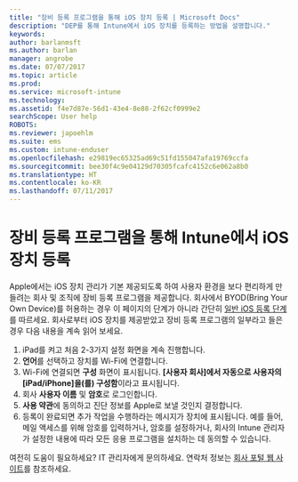 ```yaml
---
title: "장비 등록 프로그램을 통해 iOS 장치 등록 | Microsoft Docs"
description: "DEP를 통해 Intune에서 iOS 장치를 등록하는 방법을 설명합니다."
keywords: 
author: barlanmsft
ms.author: barlan
manager: angrobe
ms.date: 07/07/2017
ms.topic: article
ms.prod: 
ms.service: microsoft-intune
ms.technology: 
ms.assetid: f4e7d87e-56d1-43e4-8e88-2f62cf0999e2
searchScope: User help
ROBOTS: 
ms.reviewer: japoehlm
ms.suite: ems
ms.custom: intune-enduser
ms.openlocfilehash: e29819ec65325ad69c51fd155047afa19769ccfa
ms.sourcegitcommit: bee30f4c9e04129d70305fcafc4152c6e062a8b0
ms.translationtype: HT
ms.contentlocale: ko-KR
ms.lasthandoff: 07/11/2017
---
```

# <a name="enroll-your-ios-device-in-intune-with-the-device-enrollment-program"></a>장비 등록 프로그램을 통해 Intune에서 iOS 장치 등록

Apple에서는 iOS 장치 관리가 기본 제공되도록 하여 사용자 환경을 보다 편리하게 만들려는 회사 및 조직에 장비 등록 프로그램을 제공합니다. 회사에서 BYOD(Bring Your Own Device)를 허용하는 경우 이 페이지의 단계가 아니라 간단히 [일반 iOS 등록 단계](enroll-your-device-in-intune-ios.md)를 따르세요. 회사로부터 iOS 장치를 제공받았고 장비 등록 프로그램의 일부라고 들은 경우 다음 내용을 계속 읽어 보세요.

1.  iPad를 켜고 처음 2-3가지 설정 화면을 계속 진행합니다.
2.  **언어**를 선택하고 장치를 Wi-Fi에 연결합니다.
3.  Wi-Fi에 연결되면 **구성** 화면이 표시됩니다. **[사용자 회사]에서 자동으로 사용자의 [iPad/iPhone]을(를) 구성함**이라고 표시됩니다.
4.  회사 **사용자 이름** 및 **암호**로 로그인합니다.
5.  **사용 약관**에 동의하고 진단 정보를 Apple로 보낼 것인지 결정합니다.
6.  등록이 완료되면 추가 작업을 수행하라는 메시지가 장치에 표시됩니다. 예를 들어, 메일 액세스를 위해 암호를 입력하거나, 암호를 설정하거나, 회사의 Intune 관리자가 설정한 내용에 따라 모든 응용 프로그램을 설치하는 데 동의할 수 있습니다.

여전히 도움이 필요하세요? IT 관리자에게 문의하세요. 연락처 정보는 [회사 포털 웹 사이트](http://portal.manage.microsoft.com)를 참조하세요.
